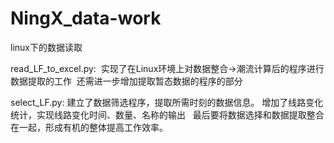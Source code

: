 # NingX_data-work
linux下的数据读取

read_LF_to_excel.py:
  实现了在Linux环境上对数据整合→潮流计算后的程序进行数据提取的工作
  还需进一步增加提取暂态数据的程序的部分

select_LF.py:
  建立了数据筛选程序，提取所需时刻的数据信息。
  增加了线路变化统计，实现线路变化时间、数量、名称的输出
  
最后要将数据选择和数据提取整合在一起，形成有机的整体提高工作效率。
